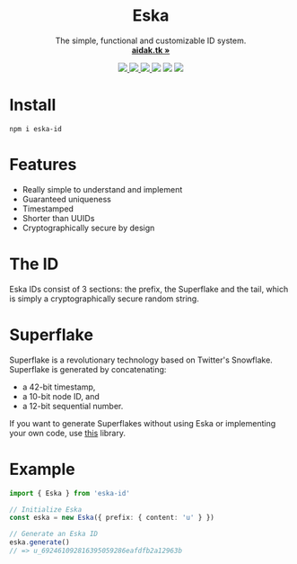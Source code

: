 <p align="center">
    <h1 align="center"><b>Eska</b></h1>
    <p align="center">
        The simple, functional and customizable ID system.
        <br />
        <a href="https://aidak.tk"><strong>aidak.tk »</strong></a>
    </p>
</p>

<p align="center">
    <a href="https://aidak.tk">
        <img src="https://img.shields.io/badge/Aidak-Official%20Product-8877ff" />
    </a>
    <a href="https://discordredirect.discordsafe.com/users/152569284390944768">
        <img src="https://img.shields.io/badge/contact-me?logo=discord&logoColor=white&color=5865F2">
    </a>
    <a href="https://twitter.com/realaidak">
        <img src="https://img.shields.io/badge/Twitter-00acee?logo=twitter&logoColor=white" />
    </a>
    <img src="https://img.shields.io/static/v1?label=License&message=Apache%202.0&color=000" />
    <img src="https://img.shields.io/static/v1?label=Stage&message=Stable&color=2BB4AB" />
    <a href="https://npmjs.com/package/eska-id">
      <img src="https://img.shields.io/npm/v/eska-id">
    </a>
    <br />
</p>

# Install
```
npm i eska-id
```

# Features

- Really simple to understand and implement
- Guaranteed uniqueness
- Timestamped
- Shorter than UUIDs
- Cryptographically secure by design

# The ID

Eska IDs consist of 3 sections: the prefix, the Superflake and the tail, which is simply a cryptographically secure random string.

# Superflake

Superflake is a revolutionary technology based on Twitter's Snowflake.
Superflake is generated by concatenating:
- a 42-bit timestamp,
- a 10-bit node ID, and
- a 12-bit sequential number.

If you want to generate Superflakes without using Eska or implementing your own code, use [this](https://github.com/aidakx/superflake) library.

# Example
```ts
import { Eska } from 'eska-id'

// Initialize Eska
const eska = new Eska({ prefix: { content: 'u' } })

// Generate an Eska ID
eska.generate()
// => u_692461092816395059286eafdfb2a12963b
```